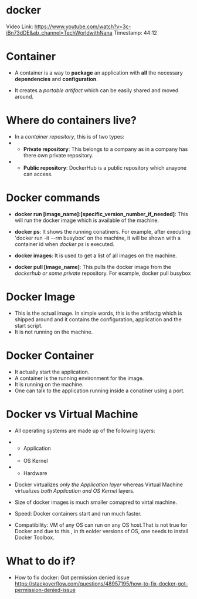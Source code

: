# docker

Video Link: https://www.youtube.com/watch?v=3c-iBn73dDE&ab_channel=TechWorldwithNana
Timestamp: 44:12

# Container
- A container is a way to **package** an application with **all** the necessary **dependencies** and **configuration**.

- It creates a _portable artifact_ which can be easily shared and moved around.

# Where do containers live?
- In a _container repository_, this is of two types:
- - **Private repository**: This belongs to a company as in a company has there own private repository.
- - **Public repository**: DockerHub is a public repository which anayone can access.

# Docker commands
- **docker run [image_name]:[specific_version_number_if_needed]**: This will run the docker image which is available of the machine. 

- **docker ps**: It shows the running conatiners. For example, after executing 'docker run -it --rm busybox' on the machine, it will be shown with a container id when _docker ps_ is executed.

- **docker images**: It is used to get a list of all images on the machine.

- **docker pull [image_name]**: This pulls the docker image from the _dockerhub or some private_ repository. For example, docker pull busybox

# Docker Image
- This is the actual image. In simple words, this is the artifactg which is shipped around and it contains the configuration, application and the start script.
- It is not running on the machine.

# Docker Container
- It actually start the application.
- A container is the running environment for the image.
- It is running on the machine.
- One can talk to the application running inside a conatiner using a port.

# Docker vs Virtual Machine
- All operating systems are made up of the following layers:
- - Application
- - OS Kernel
- - Hardware

- Docker virtualizes _only the Application layer_ whereas Virtual Machine virtualizes _both Application and OS Kernel_ layers.
- Size of docker images is much smaller comapred to virtal machine.
- Speed: Docker containers start and run much faster.
- Compatibility: VM of any OS can run on any OS host.That is not true for Docker and due to this , in th eolder versions of OS, one needs to install Docker Toolbox.




# What to do if?

- How to fix docker: Got permission denied issue
https://stackoverflow.com/questions/48957195/how-to-fix-docker-got-permission-denied-issue
